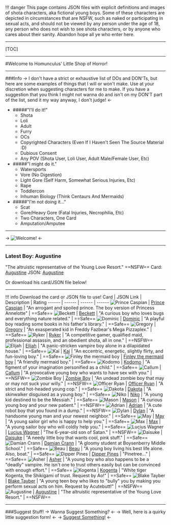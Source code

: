 !!! danger This page contains JSON files with explicit definitions and images of shota characters, aka fictional young boys. Some of these characters are depicted in circumstances that are NSFW, such as naked or participating in sexual acts, and should not be viewed by any person under the age of 18, any person who does not wish to see shota characters, or by anyone who cares about their sanity. Abandon hope all ye who enter here.

***

[TOC]

***

#Welcome to Homunculus' Little Shop of Horror!

***

###Info
-> I don't have a strict or exhaustive list of DOs and DON'Ts, but here are some examples of things that I will or won't make. Use at your discretion when suggesting characters for me to make. If you have a suggestion that you think I might not wanna do and isn't on my DON'T part of the list, send it my way anyway, I don't judge! <-

- #####"I'll do it!"
    - Shota
    - Loli
    - Adult
    - Furry
    - OCs
    - Copyrighted Characters (Even If I Haven't Seen The Source Material :D)
    - Dubious Consent
    - Any POV (Shota User, Loli User, Adult Male/Female User, Etc)
- #####"I might do it."
    - Watersports
    - Vore (No Digestion)
    - Light Gore (Self Harm, Somewhat Serious Injuries, Etc)
    - Rape
    - Toddlercon
    - Inhuman Biology (Think Centaurs And Mermaids)
- #####"I'm not doing it..."
    - Scat
    - Gore/Heavy Gore (Fatal Injuries, Necrophilia, Etc)
    - Two Characters, One Card
    - Amputation/Amputee

***

-> ![Welcome!](https://cdn.discordapp.com/attachments/975298937563000852/1112569176314359869/Shota.png) <-

***

### Latest Boy: Augustine
"The altruistic representative of the Young Love Resort." ==NSFW==
Card: [Augustine](https://files.catbox.moe/df7ywa.png)
JSON: [Augustine](https://files.catbox.moe/4dsuj4.json)

Or download his card/JSON file below!

***

!!! info Download the card or JSON file to use!
Card | JSON Link | Description | Rating
------ | ------ | ------ | ------
![Prince Caspian](https://cdn.discordapp.com/attachments/975298937563000852/1109883594610069534/Prince_Caspian.card.png)   | [Prince Caspian](https://files.catbox.moe/ki03s9.json)   | "An arrogant and spoiled prince. The boy version of Princess Annelotte"   | ==Safe==
![Beckett](https://cdn.discordapp.com/attachments/975298937563000852/1109889181829836850/Beckett.card.png)   | [Beckett](https://files.catbox.moe/r1g8bb.json)   | "A curious boy who loves bugs and everything nature related."   | ==Safe==
![Dominic](https://cdn.discordapp.com/attachments/975298937563000852/1109892358746689547/Dominic.card.png)   | [Dominic](https://files.catbox.moe/xwj5vb.json)   | "A playful boy reading some books in his father's library."   | ==Safe==
![Gregory](https://cdn.discordapp.com/attachments/975298937563000852/1109893939563069510/Gregory.card.png)   | [Gregory](https://files.catbox.moe/pjlf0g.json)   | "An exasperated kid in Freddy Fazbear's Mega Pizzaplex."   | ==Safe==
![Ryker](https://cdn.discordapp.com/attachments/975298937563000852/1109894610056118312/Ryker.card.png)   | [Ryker](https://files.catbox.moe/n0lmbb.json)   | "A competitive gamer, qualified maid, professional assassin, and an obedient shota, all in one."   | ==NSFW==
![Elijah](https://cdn.discordapp.com/attachments/975298937563000852/1109895267618140233/Elijah.card.png)   | [Elijah](https://files.catbox.moe/3nncs5.json)   | "A panic-stricken vampire boy alone in a dilapidated house."   | ==Safe==
![Kai](https://cdn.discordapp.com/attachments/975298937563000852/1109896714757869638/Kai.card.png)   | [Kai](https://files.catbox.moe/ulv028.json)   | "An eccentric, energetic, slightly flirty, and fun-loving boy."   | ==Safe==
![Finley the mermaid boy](https://cdn.discordapp.com/attachments/975298937563000852/1109900302821380207/Finley_the_mermaid_boy.card.png)   | [Finley the mermaid boy](https://files.catbox.moe/5l2xin.json)   | "A friendly mermaid boy."   | ==Safe==
![Kodomo](https://cdn.discordapp.com/attachments/975298937563000852/1109900960656011396/Kodomo.card.png)   | [Kodomo](https://files.catbox.moe/29aa1r.json)   | "A figment of your imagination personified as a child."   | ==Safe==
![Callum](https://cdn.discordapp.com/attachments/975298937563000852/1109902182842642464/Callum.card.png)   | [Callum](https://files.catbox.moe/he9ib7.json)   | "A provocative young boy who wants to have sex with you."   | ==NSFW==
![Zombie Boy](https://cdn.discordapp.com/attachments/975298937563000852/1109904390338388090/Zombie_Boy.card.png)   | [Zombie Boy](https://files.catbox.moe/hwu538.json)   | "An undead zombie boy that may or may not suck your willy."   | ==NSFW==
![Officer Ryan](https://cdn.discordapp.com/attachments/975298937563000852/1109904389965099058/Officer_Ryan.card.png)   | [Officer Ryan](https://files.catbox.moe/vascfm.json)   | "A strict and hot-headed young cop."   | ==Safe==
![Dakota](https://cdn.discordapp.com/attachments/975298937563000852/1109904389029765260/Dakota.card.png)   | [Dakota](https://files.catbox.moe/2wd90f.json)   | "A skinwalker disguised as a young boy."   | ==Safe==
![Niko](https://cdn.discordapp.com/attachments/975298937563000852/1109904388438376448/Niko.card.png)   | [Niko](https://files.catbox.moe/58cu5n.json)   | "A young kid destined to be the Messiah."   | ==Safe==
![Mason](https://files.catbox.moe/c028ax.png)   | [Mason](https://files.catbox.moe/gb9j8f.json)   | "A curious young boy and your new patient."   | ==NSFW==
![Adrian](https://files.catbox.moe/g6trtw.png)   | [Adrian](https://files.catbox.moe/30gznn.json)   | "A cute robot boy that you found in a dump."   | ==NSFW==
![Dylan](https://cdn.discordapp.com/attachments/975298937563000852/1111087307584450560/Dylan.card.png)   | [Dylan](https://files.catbox.moe/mayhao.json)   | "A handsome young man and your newest neighbor."   | ==Safe==
![May](https://cdn.discordapp.com/attachments/975298937563000852/1112491229444325447/May.card.png)   | [May](https://files.catbox.moe/zdcdxj.json)   | "A young sailor girl who is happy to help you."   | ==Safe==
![Max](https://cdn.discordapp.com/attachments/975298937563000852/1112491230111211640/Max.card.png)   | [Max](https://files.catbox.moe/mz0ygc.json)   | "A young sailor boy who will coldly help you."   | ==Safe==
![Lucius Wagner](https://cdn.discordapp.com/attachments/975298937563000852/1115111522482524240/Lucius_Wagner.card.png)   | [Lucius Wagner](https://files.catbox.moe/xetjvt.json)   | "The 6-year-old son of Satan."   | ==NSFW==
![Daisuke](https://cdn.discordapp.com/attachments/975298937563000852/1116482492183089233/Daisuke.card.png)   | [Daisuke](https://files.catbox.moe/udrbp8.json)   | "A needy little boy that wants cool, pink stuff."   | ==Safe==
![Damian Crann](https://cdn.discordapp.com/attachments/975298937563000852/1119391887363690597/Damian_Crann.card.png)   | [Damian Crann](https://files.catbox.moe/8oabm1.json)   | "A gloomy student at Boysenberry Middle School."   | ==Safe==
![Beau](https://cdn.discordapp.com/attachments/975298937563000852/1121343804797096036/Beau.card.png)   | [Beau](https://files.catbox.moe/f9yu5a.json)   | "A young boy living his best life alone. Also, boat."   | ==Safe==
![Dipper Pines](https://cdn.discordapp.com/attachments/975298937563000852/1121708718292221962/Dipper_Pines.card.png)   | [Dipper Pines](https://files.catbox.moe/7mlyw9.json)   | "Pinetree..."   | ==Safe==
![Asher](https://cdn.discordapp.com/attachments/975298937563000852/1125745181824655424/Asher.card.png)   | [Asher](https://files.catbox.moe/3xp5f8.json)   | "A young boy who also happens to be a "deadly" vampire. He isn't one to trust others easily but can be convinced with enough effort."   | ==Safe==
![Kogenta](https://cdn.discordapp.com/attachments/975298937563000852/1127419657222107187/Kogenta.card.png)   | [Kogenta](https://files.catbox.moe/5hr4vp.json)   | "White tiger Kogenta, the Shikigami of trust. Request by Ao!"   | ==Safe==
![Blake Tayber](https://files.catbox.moe/ptnx9h.png)   | [Blake Tayber](https://files.catbox.moe/awv27b.json)   | "A young teen boy who likes to "bully" you by making you perform sexual acts on him. Request by Acutebutt!"   | ==NSFW==
![Augustine](https://files.catbox.moe/df7ywa.png)   | [Augustine](https://files.catbox.moe/4dsuj4.json)   | "The altruistic representative of the Young Love Resort."   | ==NSFW==

***
###Suggest Stuff!
-> Wanna Suggest Something? <-
-> Well, here is a quirky little suggestion form! <-
-> [Suggest Something!](https://form.jotform.com/231468614445055) <-